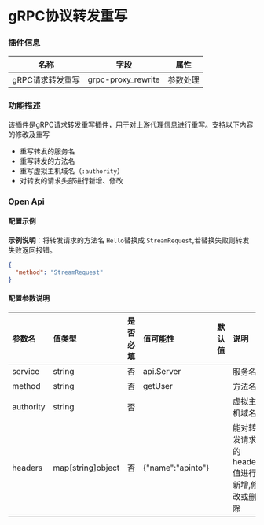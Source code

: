 # gRPC协议转发重写

### 插件信息

| 名称         | 字段                 | 属性     |
|------------|--------------------| -------- |
| gRPC请求转发重写 | grpc-proxy_rewrite | 参数处理 |

### 功能描述

该插件是gRPC请求转发重写插件，用于对上游代理信息进行重写。支持以下内容的修改及重写
* 重写转发的服务名
* 重写转发的方法名
* 重写虚拟主机域名（`:authority`）
* 对转发的请求头部进行新增、修改

### Open Api

#### 配置示例

**示例说明**：将转发请求的方法名 `Hello`替换成 `StreamRequest`,若替换失败则转发失败返回报错。

```json
{
  "method": "StreamRequest"
}
```

#### 配置参数说明

| 参数名       | 值类型 | 是否必填 | 值可能性              | 默认值 | 说明                       |
|:----------| :------- |:------------------| :---- |:-------------------------|:-------------------------|
| service   | string | 否       | api.Server   |  | 服务名                      |
| method    | string | 否       | getUser      |       | 方法名                      |
| authority | string | 否       |             |       | 虚拟主机域名                         |
| headers   | map[string]object | 否       | {"name":"apinto"} |       | 能对转发请求的header值进行新增,修改或删除 |

